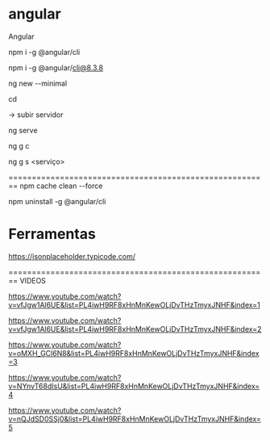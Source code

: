 # angular
Angular

npm i -g @angular/cli

npm i -g @angular/cli@8.3.8

ng new <projeto> --minimal

cd <projeto>

-> subir servidor

ng serve

ng g c <componente>

ng g s <serviço>



========================================================
npm cache clean --force

npm uninstall -g @angular/cli

Ferramentas
===========
https://jsonplaceholder.typicode.com/

========================================================
VIDEOS

https://www.youtube.com/watch?v=vfJgw1Al6UE&list=PL4iwH9RF8xHnMnKewOLjDvTHzTmyxJNHF&index=1

https://www.youtube.com/watch?v=vfJgw1Al6UE&list=PL4iwH9RF8xHnMnKewOLjDvTHzTmyxJNHF&index=2

https://www.youtube.com/watch?v=oMXH_GCl6N8&list=PL4iwH9RF8xHnMnKewOLjDvTHzTmyxJNHF&index=3

https://www.youtube.com/watch?v=NYnvT68dIsU&list=PL4iwH9RF8xHnMnKewOLjDvTHzTmyxJNHF&index=4

https://www.youtube.com/watch?v=nQJdSD0SSj0&list=PL4iwH9RF8xHnMnKewOLjDvTHzTmyxJNHF&index=5